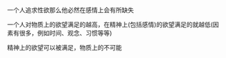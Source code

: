 一个人追求性欲那么他必然在感情上会有所缺失

  

一个人对物质上的欲望满足的越高，在精神上(包括感情)的欲望满足的就越低(因素有很多，例如时间、观念、习惯等等)

  

精神上的欲望可以被满足，物质上的不可能
